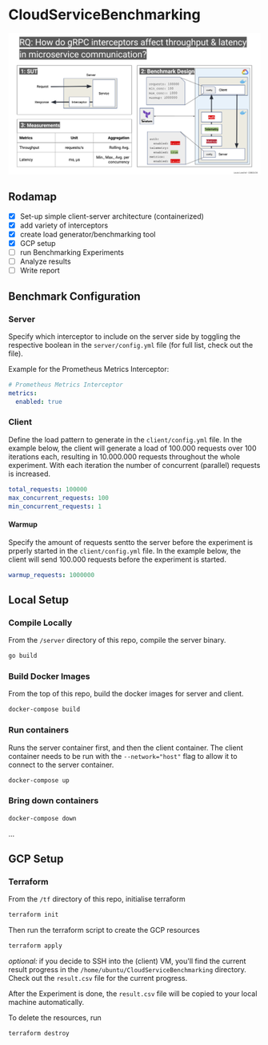 # CloudServiceBenchmarking

![](deliverables/CSB_2nd_Mst.png)


## Rodamap
- [X] Set-up simple client-server architecture (containerized)
- [X] add variety of interceptors
- [X] create load generator/benchmarking tool
- [X] GCP setup
- [ ] run Benchmarking Experiments
- [ ] Analyze results
- [ ] Write report

## Benchmark Configuration
### Server
Specify which interceptor to include on the server side by toggling the respective boolean in the ```server/config.yml``` file (for full list, check out the file). 

Example for the Prometheus Metrics Interceptor:
```yml
# Prometheus Metrics Interceptor
metrics:
  enabled: true
```

### Client
Define the load pattern to generate in the ```client/config.yml``` file. In the example below, the client will generate a load of 100.000 requests over 100 iterations each, resulting in 10.000.000 requests throughout the whole experiment. With each iteration the number of concurrent (parallel) requests is increased.
```yml
total_requests: 100000
max_concurrent_requests: 100
min_concurrent_requests: 1
```
#### Warmup
Specify the amount of requests sentto the server before the experiment is prperly started in the ```client/config.yml``` file. In the example below, the client will send 100.000 requests before the experiment is started.
```yml
warmup_requests: 1000000
```

## Local Setup
### Compile Locally
From the ```/server``` directory of this repo, compile the server binary.
```bash
go build
```



### Build Docker Images
From the top of this repo, build the docker images for server and client.

```bash
docker-compose build
```
### Run containers
Runs the server container first, and then the client container. The client container needs to be run with the `--network="host"` flag to allow it to connect to the server container.
``` bash
docker-compose up
```
### Bring down containers
```bash
docker-compose down
```
...

## GCP Setup
### Terraform
From the ```/tf``` directory of this repo, initialise terraform
```bash
terraform init
```
Then run the terraform script to create the GCP resources
```bash
terraform apply
```
*optional:* if you decide to SSH into the (client) VM, you'll find the current result progress in the ```/home/ubuntu/CloudServiceBenchmarking``` directory. Check out the ```result.csv``` file for the current progress. 

After the Experiment is done, the ```result.csv``` file will be copied to your local machine automatically.

To delete the resources, run
```bash
terraform destroy
```